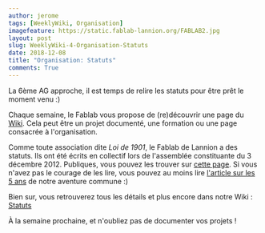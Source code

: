```yaml
---
author: jerome
tags: [WeeklyWiki, Organisation]
imagefeature: https://static.fablab-lannion.org/FABLAB2.jpg
layout: post
slug: WeeklyWiki-4-Organisation-Statuts
date: 2018-12-08
title: "Organisation: Statuts"
comments: True
---
```


La 6ème AG approche, il est temps de relire les statuts pour être prêt le moment venu :)

Chaque semaine, le Fablab vous propose de (re)découvrir une page du [Wiki](https://wiki.fablab-lannion.org). Cela peut être un projet documenté, une formation ou une page consacrée à l'organisation.

Comme toute association dite *Loi de 1901*, le Fablab de Lannion a des statuts. Ils ont été écrits en collectif lors de l'assemblée constituante du 3 décembre 2012.
Publiques, vous pouvez les trouver sur [cette page](https://wiki.fablab-lannion.org/index.php?title=Statuts).
Si vous n'avez pas le courage de les lire, vous pouvez au moins lire [l'article sur les 5 ans](https://www.fablab-lannion.org/2017/08/5ansdeja.html) de notre aventure commune :)

Bien sur, vous retrouverez tous les détails et plus encore dans notre Wiki : [Statuts](https://wiki.fablab-lannion.org/index.php?title=Statuts)

À la semaine prochaine, et n'oubliez pas de documenter vos projets !

